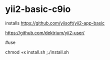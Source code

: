 # yii2-basic-c9io
installs 
  https://github.com/yiisoft/yii2-app-basic
  
  https://github.com/dektrium/yii2-user/  
  
#use

chmod +x install.sh ;./install.sh



